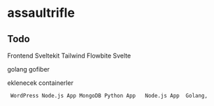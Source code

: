 #  assaultrifle

 Todo 
---
Frontend 
Sveltekit
Tailwind 
Flowbite Svelte

golang gofiber 




 eklenecek containerler 

     WordPress Node.js App MongoDB Python App   Node.js App  Golang,